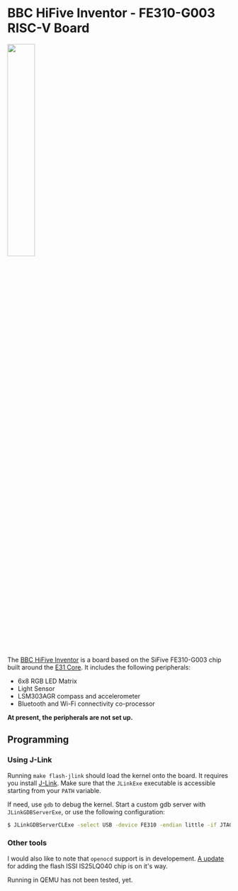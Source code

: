 # BBC HiFive Inventor - FE310-G003 RISC-V Board

<img src="https://www.hifiveinventor.com/image/hifive/support/gs-2-overview.png" width="35%">

The [BBC HiFive Inventor](https://www.hifiveinventor.com/) is a
board based on the SiFive FE310-G003 chip built around the
[E31 Core](https://www.sifive.com/cores/e31). It includes the following
peripherals:

- 6x8 RGB LED Matrix
- Light Sensor
- LSM303AGR compass and accelerometer
- Bluetooth and Wi-Fi connectivity co-processor

**At present, the peripherals are not set up.** 

## Programming

### Using J-Link

Running `make flash-jlink` should load the kernel onto the board. It requires
you install [J-Link](https://www.segger.com/downloads/jlink#J-LinkSoftwareAndDocumentationPack).
Make sure that the `JLinkExe` executable is accessible starting from your
`PATH` variable.

If need, use `gdb` to debug the kernel. Start a custom gdb server with
`JLinkGDBServerExe`, or use the following configuration:

```bash
$ JLinkGDBServerCLExe -select USB -device FE310 -endian little -if JTAG -speed 1200 -noir -noLocalhostOnly
```

### Other tools

I would also like to note that `openocd` support is in developement.
[A update](https://review.openocd.org/c/openocd/+/7135) for adding the flash
ISSI IS25LQ040 chip is on it's way.

Running in QEMU has not been tested, yet.
